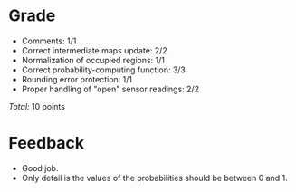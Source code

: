 Grade
=====

* Comments: 1/1
* Correct intermediate maps update: 2/2
* Normalization of occupied regions: 1/1
* Correct probability-computing function: 3/3
* Rounding error protection: 1/1
* Proper handling of "open" sensor readings: 2/2

_Total:_ 10 points

Feedback
========
- Good job.
- Only detail is the values of the probabilities should be between 0 and 1. 